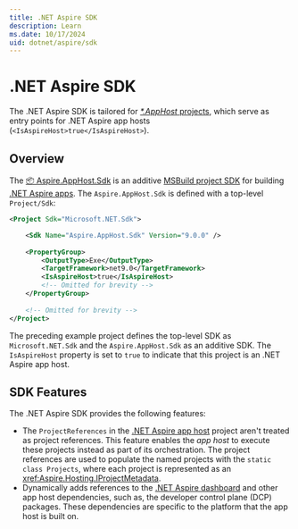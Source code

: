 ```yaml
---
title: .NET Aspire SDK
description: Learn
ms.date: 10/17/2024
uid: dotnet/aspire/sdk
---
```


# .NET Aspire SDK

The .NET Aspire SDK is tailored for [_*.AppHost_ projects](app-host-overview.md), which serve as entry points for .NET Aspire app hosts (`<IsAspireHost>true</IsAspireHost>`).

## Overview

The [📦 Aspire.AppHost.Sdk](https://www.nuget.org/packages/Aspire.AppHost.Sdk) is an additive [MSBuild project SDK](/visualstudio/msbuild/how-to-use-project-sdk) for building [.NET Aspire apps](../index.yml). The `Aspire.AppHost.Sdk` is defined with a top-level `Project/Sdk`:

```xml
<Project Sdk="Microsoft.NET.Sdk">

    <Sdk Name="Aspire.AppHost.Sdk" Version="9.0.0" />
    
    <PropertyGroup>
        <OutputType>Exe</OutputType>
        <TargetFramework>net9.0</TargetFramework>
        <IsAspireHost>true</IsAspireHost>
        <!-- Omitted for brevity -->
    </PropertyGroup>
    
    <!-- Omitted for brevity -->
</Project>
```

The preceding example project defines the top-level SDK as `Microsoft.NET.Sdk` and the `Aspire.AppHost.Sdk` as an additive SDK. The `IsAspireHost` property is set to `true` to indicate that this project is an .NET Aspire app host.

## SDK Features

The .NET Aspire SDK provides the following features:

- The `ProjectReferences` in the [.NET Aspire app host](app-host-overview.md) project aren't treated as project references. This feature enables the _app host_ to execute these projects instead as part of its orchestration. The project references are used to populate the named projects with the `static class Projects`, where each project is represented as an <xref:Aspire.Hosting.IProjectMetadata>.
- Dynamically adds references to the [.NET Aspire dashboard](dashboard/overview.md) and other app host dependencies, such as, the developer control plane (DCP) packages. These dependencies are specific to the platform that the app host is built on.
